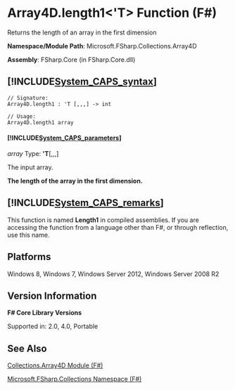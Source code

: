 # Array4D.length1<'T> Function (F#)

Returns the length of an array in the first dimension

**Namespace/Module Path**: Microsoft.FSharp.Collections.Array4D

**Assembly**: FSharp.Core (in FSharp.Core.dll)


## [!INCLUDE[System_CAPS_syntax](//System/Token/System_CAPS_syntax_md.md)]

```
// Signature:
Array4D.length1 : 'T [,,,] -> int

// Usage:
Array4D.length1 array
```

#### [!INCLUDE[System_CAPS_parameters](//System/Token/System_CAPS_parameters_md.md)]
*array*
Type: **'T**[[,,,]](http://msdn.microsoft.com/en-us/library/e957316d-b2e0-4f04-ac4c-426d4f38a968)


The input array.



**The length of the array in the first dimension.**
## [!INCLUDE[System_CAPS_remarks](//System/Token/System_CAPS_remarks_md.md)]
This function is named **Length1** in compiled assemblies. If you are accessing the function from a language other than F#, or through reflection, use this name.


## Platforms
Windows 8, Windows 7, Windows Server 2012, Windows Server 2008 R2


## Version Information
**F# Core Library Versions**

Supported in: 2.0, 4.0, Portable




## See Also
[Collections.Array4D Module &#40;F&#35;&#41;](Collections.Array4D+Module+28%F%2329%.md)

[Microsoft.FSharp.Collections Namespace &#40;F&#35;&#41;](Microsoft.FSharp.Collections+Namespace+28%F%2329%.md)

